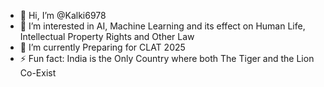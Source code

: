 - 👋 Hi, I’m @Kalki6978
- 👀 I’m interested in AI, Machine Learning and its effect on Human Life, Intellectual Property Rights and Other Law
- 🌱 I’m currently Preparing for CLAT 2025
- ⚡ Fun fact: India is the Only Country where both The Tiger and the Lion Co-Exist

<!---
Kalki6978/Kalki6978 is a ✨ special ✨ repository because its `README.md` (this file) appears on your GitHub profile.
You can click the Preview link to take a look at your changes.
--->

